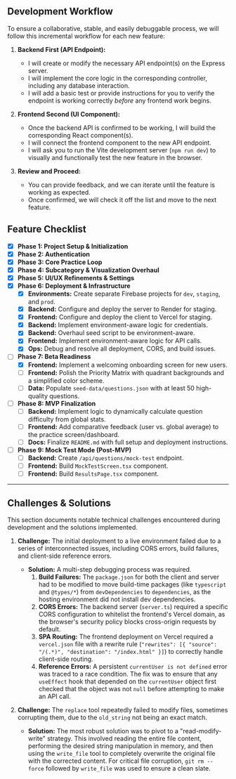 ## Development Workflow

To ensure a collaborative, stable, and easily debuggable process, we will follow this incremental workflow for each new feature:

1.  **Backend First (API Endpoint):**

    - I will create or modify the necessary API endpoint(s) on the Express server.
    - I will implement the core logic in the corresponding controller, including any database interaction.
    - I will add a basic test or provide instructions for you to verify the endpoint is working correctly _before_ any frontend work begins.

2.  **Frontend Second (UI Component):**

    - Once the backend API is confirmed to be working, I will build the corresponding React component(s).
    - I will connect the frontend component to the new API endpoint.
    - I will ask you to run the Vite development server (`npm run dev`) to visually and functionally test the new feature in the browser.

3.  **Review and Proceed:**
    - You can provide feedback, and we can iterate until the feature is working as expected.
    - Once confirmed, we will check it off the list and move to the next feature.

## Feature Checklist

- [x] **Phase 1: Project Setup & Initialization**
- [x] **Phase 2: Authentication**
- [x] **Phase 3: Core Practice Loop**
- [x] **Phase 4: Subcategory & Visualization Overhaul**
- [x] **Phase 5: UI/UX Refinements & Settings**
- [x] **Phase 6: Deployment & Infrastructure**
  - [x] **Environments:** Create separate Firebase projects for `dev`, `staging`, and `prod`.
  - [x] **Backend:** Configure and deploy the server to Render for staging.
  - [x] **Frontend:** Configure and deploy the client to Vercel for staging.
  - [x] **Backend:** Implement environment-aware logic for credentials.
  - [x] **Backend:** Overhaul seed script to be environment-aware.
  - [x] **Frontend:** Implement environment-aware logic for API calls.
  - [x] **Ops:** Debug and resolve all deployment, CORS, and build issues.

- [ ] **Phase 7: Beta Readiness**
  - [x] **Frontend:** Implement a welcoming onboarding screen for new users.
  - [ ] **Frontend:** Polish the Priority Matrix with quadrant backgrounds and a simplified color scheme.
  - [ ] **Data:** Populate `seed-data/questions.json` with at least 50 high-quality questions.

- [ ] **Phase 8: MVP Finalization**
  - [ ] **Backend:** Implement logic to dynamically calculate question difficulty from global stats.
  - [ ] **Frontend:** Add comparative feedback (user vs. global average) to the practice screen/dashboard.
  - [ ] **Docs:** Finalize `README.md` with full setup and deployment instructions.

- [ ] **Phase 9: Mock Test Mode (Post-MVP)**
  - [ ] **Backend:** Create `/api/questions/mock-test` endpoint.
  - [ ] **Frontend:** Build `MockTestScreen.tsx` component.
  - [ ] **Frontend:** Build `ResultsPage.tsx` component.

---

## Challenges & Solutions

This section documents notable technical challenges encountered during development and the solutions implemented.

1.  **Challenge:** The initial deployment to a live environment failed due to a series of interconnected issues, including CORS errors, build failures, and client-side reference errors.
    -   **Solution:** A multi-step debugging process was required.
        1.  **Build Failures:** The `package.json` for both the client and server had to be modified to move build-time packages (like `typescript` and `@types/*`) from `devDependencies` to `dependencies`, as the hosting environment did not install dev dependencies.
        2.  **CORS Errors:** The backend server (`server.ts`) required a specific CORS configuration to whitelist the frontend's Vercel domain, as the browser's security policy blocks cross-origin requests by default.
        3.  **SPA Routing:** The frontend deployment on Vercel required a `vercel.json` file with a rewrite rule (`"rewrites": [{ "source": "/(.*)", "destination": "/index.html" }]`) to correctly handle client-side routing.
        4.  **Reference Errors:** A persistent `currentUser is not defined` error was traced to a race condition. The fix was to ensure that any `useEffect` hook that depended on the `currentUser` object first checked that the object was not `null` before attempting to make an API call.

2.  **Challenge:** The `replace` tool repeatedly failed to modify files, sometimes corrupting them, due to the `old_string` not being an exact match.
    -   **Solution:** The most robust solution was to pivot to a "read-modify-write" strategy. This involved reading the entire file content, performing the desired string manipulation in memory, and then using the `write_file` tool to completely overwrite the original file with the corrected content. For critical file corruption, `git rm --force` followed by `write_file` was used to ensure a clean slate.